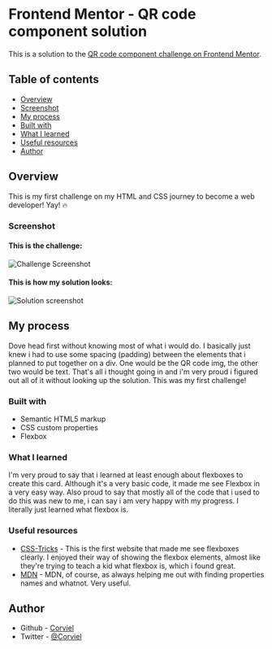 # Frontend Mentor - QR code component solution

This is a solution to the [QR code component challenge on Frontend Mentor](https://www.frontendmentor.io/challenges/qr-code-component-iux_sIO_H).

## Table of contents

  - [Overview](#overview)
  - [Screenshot](#screenshot)
  - [My process](#my-process)
  - [Built with](#built-with)
  - [What I learned](#what-i-learned)
  - [Useful resources](#useful-resources)
  - [Author](#author)

## Overview
  
  This is my first challenge on my HTML and CSS journey to become a web developer! Yay! 🔥

### Screenshot
  #### This is the challenge:
![Challenge Screenshot](https://user-images.githubusercontent.com/92770591/152486024-e2b2218e-c851-4ad7-b338-06bdf2ab3821.png)
  #### This is how my solution looks:
![Solution screenshot](https://user-images.githubusercontent.com/92770591/152485655-977427bb-9236-4fc7-824d-8d1bbb468327.png)



## My process
  
  Dove head first without knowing most of what i would do. I basically just knew i had to use some spacing (padding) between the elements that i planned to put together on a div. One would be the QR code img, the other two would be text. That's all i thought going in and i'm very proud i figured out all of it without looking up the solution. This was my first challenge!

### Built with

  - Semantic HTML5 markup
  - CSS custom properties
  - Flexbox

### What I learned

  I'm very proud to say that i learned at least enough about flexboxes to create this card. Although it's a very basic code, it made me see Flexbox in a very easy way.
  Also proud to say that mostly all of the code that i used to do this was new to me, i can say i am very happy with my progress. I literally just learned what flexbox is.

### Useful resources

  - [CSS-Tricks](https://css-tricks.com/snippets/css/a-guide-to-flexbox/) - This is the first website that made me see flexboxes clearly. I enjoyed their way of showing the flexbox elements, almost like they're trying to teach a kid what flexbox is, which i found great.
  - [MDN](https://developer.mozilla.org/en-US/) - MDN, of course, as always helping me out with finding properties names and whatnot. Very useful.

## Author

  - Github - [Corviel](https://github.com/Corviel)
  - Twitter - [@Corviel](https://www.twitter.com/Corviel)
